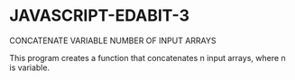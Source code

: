 
# JAVASCRIPT-EDABIT-3
CONCATENATE VARIABLE NUMBER OF INPUT ARRAYS

This program creates a function that concatenates n input arrays, where n is variable.


